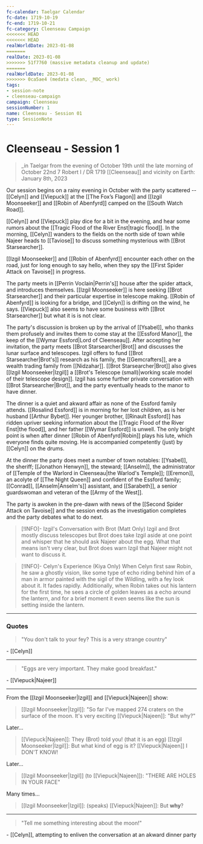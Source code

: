 ```yaml
---
fc-calendar: Taelgar Calendar
fc-date: 1719-10-19
fc-end: 1719-10-21
fc-category: Cleenseau Campaign
<<<<<<< HEAD
<<<<<<< HEAD
realWorldDate: 2023-01-08
=======
realDate: 2023-01-08
>>>>>>> 51f7760 (massive metadata cleanup and update)
=======
realWorldDate: 2023-01-08
>>>>>>> 0ca5ae4 (medata clean, _MOC_ work)
tags:
- session-note
- cleenseau-campaign
campaign: Cleenseau
sessionNumber: 1
name: Cleenseau - Session 01
type: SessionNote
---
```

# Cleenseau - Session 1
>_in Taelgar from the evening of October 19th until the late morning of October 22nd
>7 Robert I / DR 1719
>[[Cleenseau]] and vicinity
>on Earth: January 8th, 2023

Our session begins on a rainy evening in October with the party scattered -- [[Celyn]] and [[Viepuck]] at the [[The Fox’s Flagon]] and [[Izgil Moonseeker]] and [[Robin of Abenfyrd]] camped on the [[South Watch Road]].

[[Celyn]] and [[Viepuck]] play dice for a bit in the evening, and hear some rumors about the [[Tragic Flood of the River Enst|tragic flood]]. In the morning, [[Celyn]] wanders to the fields on the north side of town while Najeer heads to [[Taviose]] to discuss something mysterious with [[Brot Starsearcher]]. 

[[Izgil Moonseeker]] and [[Robin of Abenfyrd]] encounter each other on the road, just for long enough to say hello, when they spy the [[First Spider Attack on Tavoise]] in progress.

The party meets in [[Perrin Voclain|Perrin's]] house after the spider attack, and introduces themselves. [[Izgil Moonseeker]] is here seeking [[Brot Starsearcher]] and their particular expertise in telescope making. [[Robin of Abenfyrd]] is looking for a bridge, and [[Celyn]] is drifting on the wind, he says. [[Viepuck]] also seems to have some business with [[Brot Starsearcher]] but what it is is not clear.

The party's discussion is broken up by the arrival of [[Ysabel]], who thanks them profusely and invites them to come stay at the [[Essford Manor]], the keep of the [[Wymar Essford|Lord of Cleenseau]]. After accepting her invitation, the party meets [[Brot Starsearcher|Brot]] and discusses the lunar surface and telescopes. Izgil offers to fund [[Brot Starsearcher|Brot's]] research as his family, the [[Gemcrafters]], are a wealth trading family from [[Nidzahar]]. [[Brot Starsearcher|Brot]] also gives [[Izgil Moonseeker|Izgil]] a [[Brot's Telescope (small)|working scale model of their telescope design]]. Izgil has some further private conversation with [[Brot Starsearcher|Brot]], and the party eventually heads to the manor to have dinner.

The dinner is a quiet and akward affair as none of the Essford family attends. [[Rosalind Essford]] is in morning for her lost children, as is her husband [[Arthur Bybet]]. Her younger brother, [[Rinault Essford]] has ridden upriver seeking information about the [[Tragic Flood of the River Enst|the flood]], and her father [[Wymar Essford]] is unwell. The only bright point is when after dinner [[Robin of Abenfyrd|Robin]] plays his lute, which everyone finds quite moving. He is accompanied competently (just) by [[Celyn]] on the drums.

At the dinner the party does meet a number of town notables: [[Ysabel]], the sheriff; [[Jonathon Henwyn]], the steward; [[Anselm]], the administrator of [[Temple of the Warlord in Cleenseau|the Warlod's Temple]]; [[Eremon]], an acolyte of [[The Night Queen]] and confident of the Essford family; [[Conrad]], [[Anselm|Anselm's]] assistant, and [[Sarabeth]], a senior guardswoman and veteran of the [[Army of the West]]. 

The party is awoken in the pre-dawn with news of the [[Second Spider Attack on Tavoise]] and the session ends as the investigation completes and the party debates what to do next.

> [!INFO]- Izgil's Conversation with Brot (Matt Only)
>Izgil and Brot mostly discuss telescopes but Brot does take Izgil aside at one point and whisper that he should ask Najeer about the egg. What that means isn't very clear, but Brot does warn Izgil that Najeer might not want to discuss it.

> [!INFO]- Celyn's Experience (Kiya Only)
> When Celyn first saw Robin, he saw a ghostly vision, like some type of echo riding behind him of a man in armor painted with the sigil of the Wildling, with a fey look about it. It fades rapidly. Additionally, when Robin takes out his lantern for the first time, he sees a circle of golden leaves as a echo around the lantern, and for a brief moment it even seems like the sun is setting inside the lantern.

----
### Quotes

> "You don't talk to your fey? This is a very strange country"

\- [[Celyn]]

-----

> "Eggs are very important. They make good breakfast."

\- [[Viepuck|Najeer]]

-----
From the [[Izgil Moonseeker|Izgil]] and [[Viepuck|Najeen]] show:

> [[Izgil Moonseeker|Izgil]]: "So far I've mapped 274 craters on the surface of the moon. It's very exciting
> [[Viepuck|Najeen]]: "But why?"

Later...

> [[Viepuck|Najeen]]: They (Brot) told you! (that it is an egg)
> [[Izgil Moonseeker|Izgil]]: But what kind of egg is it?
> [[Viepuck|Najeen]] I DON'T KNOW!

Later...

> [[Izgil Moonseeker|Izgil]] (to [[Viepuck|Najeen]]): "THERE ARE HOLES IN YOUR FACE"

Many times...

> [[Izgil Moonseeker|Izgil]]: (speaks)
> [[Viepuck|Najeen]]: But **why**?

-----
> "Tell me something interesting about the moon!"

\- [[Celyn]], attempting to enliven the conversation at an akward dinner party
